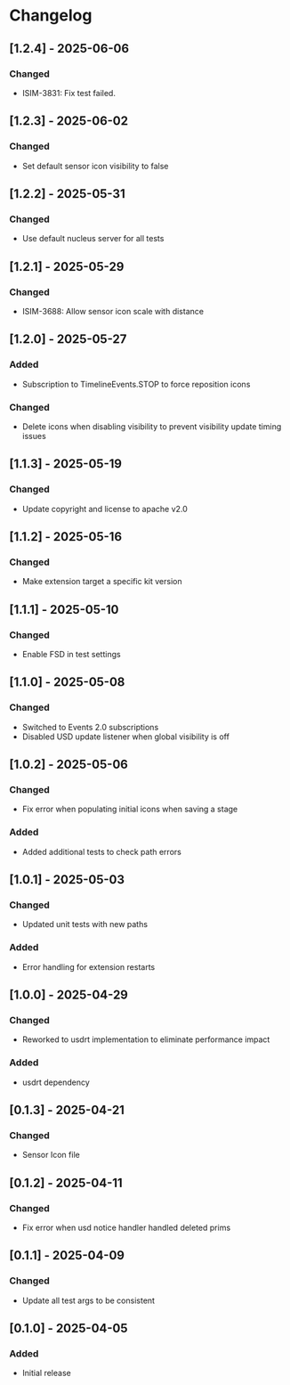 # Changelog

## [1.2.4] - 2025-06-06
### Changed
- ISIM-3831: Fix test failed.

## [1.2.3] - 2025-06-02
### Changed
- Set default sensor icon visibility to false

## [1.2.2] - 2025-05-31
### Changed
- Use default nucleus server for all tests

## [1.2.1] - 2025-05-29
### Changed
- ISIM-3688: Allow sensor icon scale with distance

## [1.2.0] - 2025-05-27
### Added
- Subscription to TimelineEvents.STOP to force reposition icons

### Changed
- Delete icons when disabling visibility to prevent visibility update timing issues

## [1.1.3] - 2025-05-19
### Changed
- Update copyright and license to apache v2.0

## [1.1.2] - 2025-05-16
### Changed
- Make extension target a specific kit version

## [1.1.1] - 2025-05-10
### Changed
- Enable FSD in test settings

## [1.1.0] - 2025-05-08
### Changed
- Switched to Events 2.0 subscriptions
- Disabled USD update listener when global visibility is off

## [1.0.2] - 2025-05-06
### Changed
- Fix error when populating initial icons when saving a stage

### Added
- Added additional tests to check path errors

## [1.0.1] - 2025-05-03
### Changed
- Updated unit tests with new paths

### Added
- Error handling for extension restarts

## [1.0.0] - 2025-04-29
### Changed
- Reworked to usdrt implementation to eliminate performance impact

### Added
- usdrt dependency

## [0.1.3] - 2025-04-21
### Changed
- Sensor Icon file

## [0.1.2] - 2025-04-11
### Changed
- Fix error when usd notice handler handled deleted prims

## [0.1.1] - 2025-04-09
### Changed
- Update all test args to be consistent

## [0.1.0] - 2025-04-05
### Added
- Initial release
